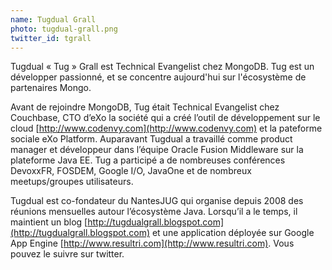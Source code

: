 ```yaml
---
name: Tugdual Grall
photo: tugdual-grall.png
twitter_id: tgrall
---
```


Tugdual « Tug » Grall est Technical Evangelist chez MongoDB. Tug est un développer passionné, et se concentre aujourd'hui sur l'écosystème de partenaires Mongo. 

Avant de rejoindre MongoDB, Tug était Technical Evangelist chez Couchbase, CTO d’eXo la société qui a créé l’outil de développement sur le cloud [http://www.codenvy.com](http://www.codenvy.com) et la pateforme sociale eXo Platform. Auparavant Tugdual a travaillé comme product manager et développeur dans l’équipe Oracle Fusion Middleware sur la plateforme Java EE. Tug a participé a de nombreuses conférences DevoxxFR, FOSDEM, Google I/O, JavaOne et de nombreux meetups/groupes utilisateurs.

Tugdual est co-fondateur du NantesJUG qui organise depuis 2008 des réunions mensuelles autour l’écosystème Java. Lorsqu’il a le temps, il maintient un blog [http://tugdualgrall.blogspot.com](http://tugdualgrall.blogspot.com) et une application déployée sur Google App Engine [http://www.resultri.com](http://www.resultri.com). Vous pouvez le suivre sur twitter.
